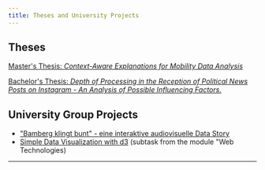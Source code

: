 ```yaml
---
title: Theses and University Projects
---
```

## Theses

[Master's Thesis: *Context-Aware Explanations for Mobility Data Analysis*](./_posts/2025-04-07-ma-post.md)

[Bachelor's Thesis: *Depth of Processing in the Reception of Political News Posts on Instagram - An Analysis of Possible Influencing Factors.*](./_posts/2025-04-07-ba-post.md)

## University Group Projects

- ["Bamberg klingt bunt" - eine interaktive audiovisuelle Data Story ](./bamberg-klingt-bunt)
- [Simple Data Visualization with d3](./TL03) (subtask from the module "Web Technologies)


---
